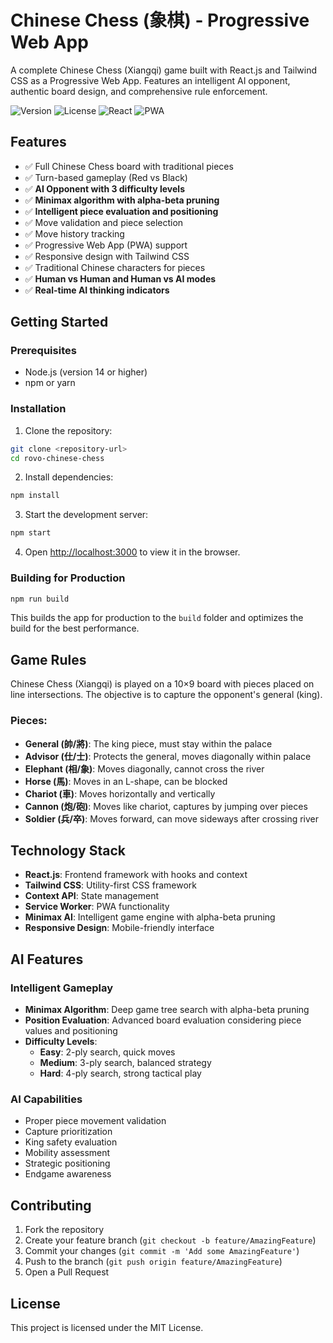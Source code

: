 # Chinese Chess (象棋) - Progressive Web App

A complete Chinese Chess (Xiangqi) game built with React.js and Tailwind CSS as a Progressive Web App. Features an intelligent AI opponent, authentic board design, and comprehensive rule enforcement.

![Version](https://img.shields.io/badge/version-1.0.0-blue.svg)
![License](https://img.shields.io/badge/license-MIT-green.svg)
![React](https://img.shields.io/badge/react-18.2.0-blue.svg)
![PWA](https://img.shields.io/badge/PWA-enabled-purple.svg)

## Features

- ✅ Full Chinese Chess board with traditional pieces
- ✅ Turn-based gameplay (Red vs Black)
- ✅ **AI Opponent with 3 difficulty levels**
- ✅ **Minimax algorithm with alpha-beta pruning**
- ✅ **Intelligent piece evaluation and positioning**
- ✅ Move validation and piece selection
- ✅ Move history tracking
- ✅ Progressive Web App (PWA) support
- ✅ Responsive design with Tailwind CSS
- ✅ Traditional Chinese characters for pieces
- ✅ **Human vs Human and Human vs AI modes**
- ✅ **Real-time AI thinking indicators**

## Getting Started

### Prerequisites

- Node.js (version 14 or higher)
- npm or yarn

### Installation

1. Clone the repository:
```bash
git clone <repository-url>
cd rovo-chinese-chess
```

2. Install dependencies:
```bash
npm install
```

3. Start the development server:
```bash
npm start
```

4. Open [http://localhost:3000](http://localhost:3000) to view it in the browser.

### Building for Production

```bash
npm run build
```

This builds the app for production to the `build` folder and optimizes the build for the best performance.

## Game Rules

Chinese Chess (Xiangqi) is played on a 10×9 board with pieces placed on line intersections. The objective is to capture the opponent's general (king).

### Pieces:
- **General (帥/將)**: The king piece, must stay within the palace
- **Advisor (仕/士)**: Protects the general, moves diagonally within palace
- **Elephant (相/象)**: Moves diagonally, cannot cross the river
- **Horse (馬)**: Moves in an L-shape, can be blocked
- **Chariot (車)**: Moves horizontally and vertically
- **Cannon (炮/砲)**: Moves like chariot, captures by jumping over pieces
- **Soldier (兵/卒)**: Moves forward, can move sideways after crossing river

## Technology Stack

- **React.js**: Frontend framework with hooks and context
- **Tailwind CSS**: Utility-first CSS framework
- **Context API**: State management
- **Service Worker**: PWA functionality
- **Minimax AI**: Intelligent game engine with alpha-beta pruning
- **Responsive Design**: Mobile-friendly interface

## AI Features

### Intelligent Gameplay
- **Minimax Algorithm**: Deep game tree search with alpha-beta pruning
- **Position Evaluation**: Advanced board evaluation considering piece values and positioning
- **Difficulty Levels**:
  - **Easy**: 2-ply search, quick moves
  - **Medium**: 3-ply search, balanced strategy
  - **Hard**: 4-ply search, strong tactical play

### AI Capabilities
- Proper piece movement validation
- Capture prioritization
- King safety evaluation
- Mobility assessment
- Strategic positioning
- Endgame awareness

## Contributing

1. Fork the repository
2. Create your feature branch (`git checkout -b feature/AmazingFeature`)
3. Commit your changes (`git commit -m 'Add some AmazingFeature'`)
4. Push to the branch (`git push origin feature/AmazingFeature`)
5. Open a Pull Request

## License

This project is licensed under the MIT License.